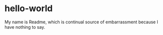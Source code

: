 # hello-world

My name is Readme, which is continual source of embarrassment because I have nothing to say.
